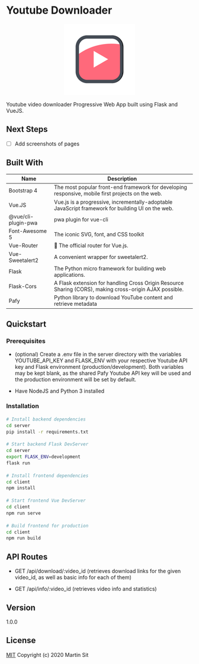 # Youtube Downloader

<p align="center">
    <img src="./docs/logo.png" alt="Project Logo"></img>
</p>

Youtube video downloader Progressive Web App built using Flask and VueJS.

## Next Steps

- [ ] Add screenshots of pages

## Built With

Name | Description
------------ | -------------
Bootstrap 4 | The most popular front-end framework for developing responsive, mobile first projects on the web.
Vue.JS | Vue.js is a progressive, incrementally-adoptable JavaScript framework for building UI on the web.
@vue/cli-plugin-pwa | pwa plugin for vue-cli
Font-Awesome 5 | The iconic SVG, font, and CSS toolkit
Vue-Router | 🚦 The official router for Vue.js.
Vue-Sweetalert2 | A convenient wrapper for sweetalert2.
Flask | The Python micro framework for building web applications.
Flask-Cors | A Flask extension for handling Cross Origin Resource Sharing (CORS), making cross-origin AJAX possible.
Pafy | Python library to download YouTube content and retrieve metadata

## Quickstart

### Prerequisites

- (optional) Create a .env file in the server directory with the variables YOUTUBE_API_KEY and FLASK_ENV with your respective Youtube API key and Flask environment (production/development). Both variables may be kept blank, as the shared Pafy Youtube API key will be used and the production environment will be set by default.

- Have NodeJS and Python 3 installed

### Installation

```bash
# Install backend dependencies
cd server
pip install -r requirements.txt

# Start backend Flask DevServer
cd server
export FLASK_ENV=development
flask run

# Install frontend dependencies
cd client
npm install

# Start frontend Vue DevServer
cd client
npm run serve

# Build frontend for production
cd client
npm run build

```

## API Routes

* GET /api/download/:video_id (retrieves download links for the given video_id, as well as basic info for each of them)

* GET /api/info/:video_id (retrieves video info and statistics)

## Version

1.0.0

## License

[MIT](http://opensource.org/licenses/MIT)
Copyright (c) 2020 Martin Sit
